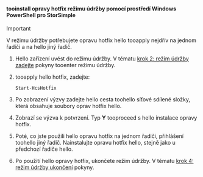 <!--author=SharS last changed: 9/17/15-->

#### <a name="tooinstall-maintenance-mode-hotfixes-via-windows-powershell-for-storsimple"></a>tooinstall opravy hotfix režimu údržby pomocí prostředí Windows PowerShell pro StorSimple
> [!IMPORTANT]
> V režimu údržby potřebujete opravu hotfix hello tooapply nejdřív na jednom řadiči a na hello jiný řadič.
> 
> 

1. Hello zařízení uvést do režimu údržby. V tématu [krok 2: režim údržby zadejte](../articles/storsimple/storsimple-update-device.md#step2) pokyny tooenter režimu údržby.
2. tooapply hello hotfix, zadejte:
   
     `Start-HcsHotfix` 
3. Po zobrazení výzvy zadejte hello cesta toohello síťové sdílené složky, která obsahuje soubory oprav hotfix hello.
4. Zobrazí se výzva k potvrzení. Typ **Y** tooproceed s hello instalace opravy hotfix.
5. Poté, co jste použili hello opravu hotfix na jednom řadiči, přihlášení toohello jiný řadič. Nainstalujte opravu hotfix hello, stejně jako u předchozí řadiče hello.
6. Po použití hello opravy hotfix, ukončete režim údržby. V tématu [krok 4: režim údržby ukončení](../articles/storsimple/storsimple-update-device.md#step4) pokyny.

